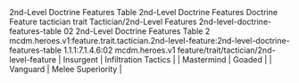 <ability>
  <name>2nd-Level Doctrine Features Table</name>
  <keywords>
    <keyword>2nd-Level Doctrine Features</keyword>
  </keywords>
  <distance>Doctrine</distance>
  <target>Feature</target>
  <metadata>
    <class>tactician</class>
    <feature_type>trait</feature_type>
    <file_dpath>Tactician/2nd-Level Features</file_dpath>
    <item_id>2nd-level-doctrine-features-table</item_id>
    <item_index>02</item_index>
    <item_name>2nd-Level Doctrine Features Table</item_name>
    <level>2</level>
    <scc>mcdm.heroes.v1:feature.trait.tactician.2nd-level-feature:2nd-level-doctrine-features-table</scc>
    <scdc>1.1.1:7.1.4.6:02</scdc>
    <source>mcdm.heroes.v1</source>
    <type>feature/trait/tactician/2nd-level-feature</type>
  </metadata>
  <effects>
    <effect type="mundane">| Insurgent                   | Infiltration Tactics |
| Mastermind                  | Goaded               |
| Vanguard                    | Melee Superiority    |</effect>
  </effects>
</ability>

